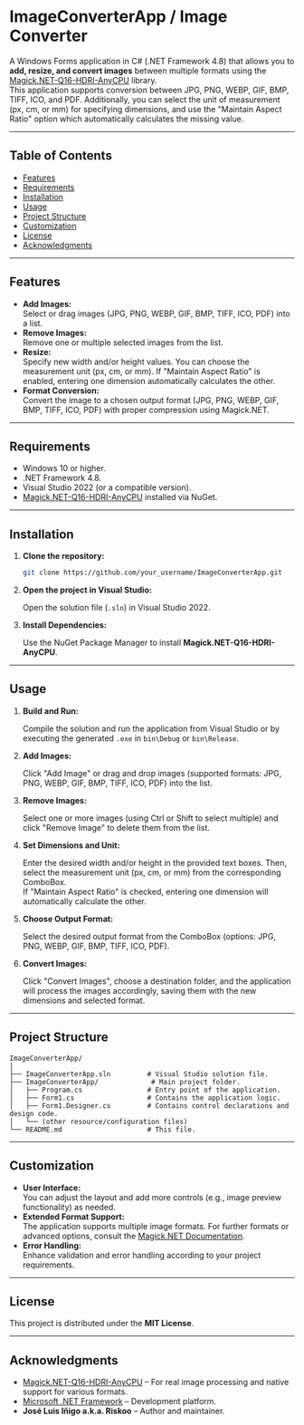 
# ImageConverterApp / Image Converter

A Windows Forms application in C# (.NET Framework 4.8) that allows you to **add, resize, and convert images** between multiple formats using the [Magick.NET-Q16-HDRI-AnyCPU](https://www.nuget.org/packages/Magick.NET-Q16-HDRI-AnyCPU) library.  
This application supports conversion between JPG, PNG, WEBP, GIF, BMP, TIFF, ICO, and PDF. Additionally, you can select the unit of measurement (px, cm, or mm) for specifying dimensions, and use the "Maintain Aspect Ratio" option which automatically calculates the missing value.

---

## Table of Contents

- [Features](#features)
- [Requirements](#requirements)
- [Installation](#installation)
- [Usage](#usage)
- [Project Structure](#project-structure)
- [Customization](#customization)
- [License](#license)
- [Acknowledgments](#acknowledgments)

---

## Features

- **Add Images:**  
  Select or drag images (JPG, PNG, WEBP, GIF, BMP, TIFF, ICO, PDF) into a list.
- **Remove Images:**  
  Remove one or multiple selected images from the list.
- **Resize:**  
  Specify new width and/or height values. You can choose the measurement unit (px, cm, or mm). If "Maintain Aspect Ratio" is enabled, entering one dimension automatically calculates the other.
- **Format Conversion:**  
  Convert the image to a chosen output format (JPG, PNG, WEBP, GIF, BMP, TIFF, ICO, PDF) with proper compression using Magick.NET.

---

## Requirements

- Windows 10 or higher.
- .NET Framework 4.8.
- Visual Studio 2022 (or a compatible version).
- [Magick.NET-Q16-HDRI-AnyCPU](https://www.nuget.org/packages/Magick.NET-Q16-HDRI-AnyCPU) installed via NuGet.

---

## Installation

1. **Clone the repository:**

   ```bash
   git clone https://github.com/your_username/ImageConverterApp.git
   ```

2. **Open the project in Visual Studio:**

   Open the solution file (`.sln`) in Visual Studio 2022.

3. **Install Dependencies:**

   Use the NuGet Package Manager to install **Magick.NET-Q16-HDRI-AnyCPU**.

---

## Usage

1. **Build and Run:**

   Compile the solution and run the application from Visual Studio or by executing the generated `.exe` in `bin\Debug` or `bin\Release`.

2. **Add Images:**

   Click "Add Image" or drag and drop images (supported formats: JPG, PNG, WEBP, GIF, BMP, TIFF, ICO, PDF) into the list.

3. **Remove Images:**

   Select one or more images (using Ctrl or Shift to select multiple) and click "Remove Image" to delete them from the list.

4. **Set Dimensions and Unit:**

   Enter the desired width and/or height in the provided text boxes. Then, select the measurement unit (px, cm, or mm) from the corresponding ComboBox.  
   If "Maintain Aspect Ratio" is checked, entering one dimension will automatically calculate the other.

5. **Choose Output Format:**

   Select the desired output format from the ComboBox (options: JPG, PNG, WEBP, GIF, BMP, TIFF, ICO, PDF).

6. **Convert Images:**

   Click "Convert Images", choose a destination folder, and the application will process the images accordingly, saving them with the new dimensions and selected format.

---

## Project Structure

```
ImageConverterApp/
│
├── ImageConverterApp.sln         # Visual Studio solution file.
├── ImageConverterApp/             # Main project folder.
│   ├── Program.cs                # Entry point of the application.
│   ├── Form1.cs                  # Contains the application logic.
│   ├── Form1.Designer.cs         # Contains control declarations and design code.
│   └── (other resource/configuration files)
└── README.md                     # This file.
```

---

## Customization

- **User Interface:**  
  You can adjust the layout and add more controls (e.g., image preview functionality) as needed.
- **Extended Format Support:**  
  The application supports multiple image formats. For further formats or advanced options, consult the [Magick.NET Documentation](https://github.com/dlemstra/Magick.NET).
- **Error Handling:**  
  Enhance validation and error handling according to your project requirements.

---

## License

This project is distributed under the **MIT License**.

---

## Acknowledgments

- [Magick.NET-Q16-HDRI-AnyCPU](https://www.nuget.org/packages/Magick.NET-Q16-HDRI-AnyCPU) – For real image processing and native support for various formats.
- [Microsoft .NET Framework](https://dotnet.microsoft.com/download/dotnet-framework) – Development platform.
- **José Luis Iñigo a.k.a. Riskoo** – Author and maintainer.
```
